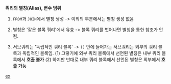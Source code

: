 **쿼리의 별칭(Alias), 변수 범위**

1. `FROM`과 `JOIN`에서 별칭 생성
   -> 이외의 부분에서는 별칭 생성 없음

2. 별칭은 '같은 블록 쿼리'에서 유효
   -> 블록 쿼리를 벗어나면 별칭을 통한 참조가 안 됨.

3. 서브쿼리는 '독립적인 쿼리 블록'
   -> `()` 안에 들어가는 서브쿼리는 외부의 쿼리 블록과 독립적인 블록임.
   (1) 그렇기에 외부 쿼리 블록에서 선언된 별칭은 내부 쿼리 블록에서 **호출 불가**
   (2) 하지만 반대로 내부 쿼리 블록에서 선언된 별칭은 외부에서 **호출 가능**

[ex](/About_DB/About_SQL/SQL/Alias_Ex.sql)
